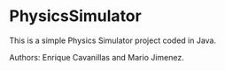 # PhysicsSimulator

This is a simple Physics Simulator project coded in Java.

Authors: Enrique Cavanillas and Mario Jimenez.
